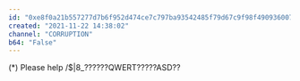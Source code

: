```yaml
---
id: "0xe8f0a21b557277d7b6f952d474ce7c797ba93542485f79d67c9f98f490936007"
created: "2021-11-22 14:38:02"
channel: "CORRUPTION"
b64: "False"
---
```


(*) Please help /$|8_??????QWERT?????ASD??